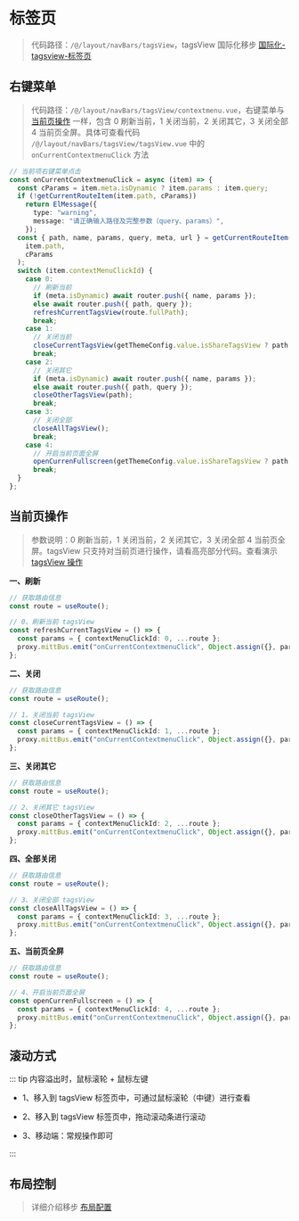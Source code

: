 # 标签页

> 代码路径：`/@/layout/navBars/tagsView`，tagsView 国际化移步 [国际化-tagsview-标签页](/config/i18n/#tagsview-标签页)

## 右键菜单

> 代码路径：`/@/layout/navBars/tagsView/contextmenu.vue`，右键菜单与 [当前页操作](/config/tagsView/#当前页操作) 一样，包含 0 刷新当前，1 关闭当前，2 关闭其它，3 关闭全部 4 当前页全屏。具体可查看代码 `/@/layout/navBars/tagsView/tagsView.vue` 中的 `onCurrentContextmenuClick` 方法

```ts
// 当前项右键菜单点击
const onCurrentContextmenuClick = async (item) => {
  const cParams = item.meta.isDynamic ? item.params : item.query;
  if (!getCurrentRouteItem(item.path, cParams))
    return ElMessage({
      type: "warning",
      message: "请正确输入路径及完整参数（query、params）",
    });
  const { path, name, params, query, meta, url } = getCurrentRouteItem(
    item.path,
    cParams
  );
  switch (item.contextMenuClickId) {
    case 0:
      // 刷新当前
      if (meta.isDynamic) await router.push({ name, params });
      else await router.push({ path, query });
      refreshCurrentTagsView(route.fullPath);
      break;
    case 1:
      // 关闭当前
      closeCurrentTagsView(getThemeConfig.value.isShareTagsView ? path : url);
      break;
    case 2:
      // 关闭其它
      if (meta.isDynamic) await router.push({ name, params });
      else await router.push({ path, query });
      closeOtherTagsView(path);
      break;
    case 3:
      // 关闭全部
      closeAllTagsView();
      break;
    case 4:
      // 开启当前页面全屏
      openCurrenFullscreen(getThemeConfig.value.isShareTagsView ? path : url);
      break;
  }
};
```

## 当前页操作

> 参数说明：0 刷新当前，1 关闭当前，2 关闭其它，3 关闭全部 4 当前页全屏。tagsView 只支持对当前页进行操作，请看高亮部分代码。查看演示 [tagsView 操作](https://lyt-top.gitee.io/vue-next-admin-preview/#/fun/tagsView)

<p style="font-weight: bold;">一、刷新</p>

```ts {7}
// 获取路由信息
const route = useRoute();

// 0、刷新当前 tagsView
const refreshCurrentTagsView = () => {
  const params = { contextMenuClickId: 0, ...route };
  proxy.mittBus.emit("onCurrentContextmenuClick", Object.assign({}, params));
};
```

<p style="font-weight: bold;">二、关闭</p>

```ts {7}
// 获取路由信息
const route = useRoute();

// 1、关闭当前 tagsView
const closeCurrentTagsView = () => {
  const params = { contextMenuClickId: 1, ...route };
  proxy.mittBus.emit("onCurrentContextmenuClick", Object.assign({}, params));
};
```

<p style="font-weight: bold;">三、关闭其它</p>

```ts {7}
// 获取路由信息
const route = useRoute();

// 2、关闭其它 tagsView
const closeOtherTagsView = () => {
  const params = { contextMenuClickId: 2, ...route };
  proxy.mittBus.emit("onCurrentContextmenuClick", Object.assign({}, params));
};
```

<p style="font-weight: bold;">四、全部关闭</p>

```ts {7}
// 获取路由信息
const route = useRoute();

// 3、关闭全部 tagsView
const closeAllTagsView = () => {
  const params = { contextMenuClickId: 3, ...route };
  proxy.mittBus.emit("onCurrentContextmenuClick", Object.assign({}, params));
};
```

<p style="font-weight: bold;">五、当前页全屏</p>

```ts {7}
// 获取路由信息
const route = useRoute();

// 4、开启当前页面全屏
const openCurrenFullscreen = () => {
  const params = { contextMenuClickId: 4, ...route };
  proxy.mittBus.emit("onCurrentContextmenuClick", Object.assign({}, params));
};
```

## 滚动方式

::: tip 内容溢出时，鼠标滚轮 + 鼠标左键

- 1、移入到 tagsView 标签页中，可通过鼠标滚轮（中键）进行查看

- 2、移入到 tagsView 标签页中，拖动滚动条进行滚动

- 3、移动端：常规操作即可

:::

## 布局控制

> 详细介绍移步 [布局配置](/config/layoutConfig/)
